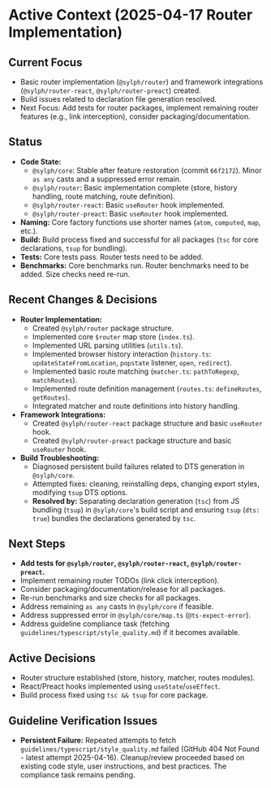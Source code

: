 # Active Context (2025-04-17 Router Implementation)

## Current Focus
- Basic router implementation (`@sylph/router`) and framework integrations (`@sylph/router-react`, `@sylph/router-preact`) created.
- Build issues related to declaration file generation resolved.
- Next Focus: Add tests for router packages, implement remaining router features (e.g., link interception), consider packaging/documentation.

## Status
- **Code State:**
    - `@sylph/core`: Stable after feature restoration (commit `66f2172`). Minor `as any` casts and a suppressed error remain.
    - `@sylph/router`: Basic implementation complete (store, history handling, route matching, route definition).
    - `@sylph/router-react`: Basic `useRouter` hook implemented.
    - `@sylph/router-preact`: Basic `useRouter` hook implemented.
- **Naming:** Core factory functions use shorter names (`atom`, `computed`, `map`, etc.).
- **Build:** Build process fixed and successful for all packages (`tsc` for core declarations, `tsup` for bundling).
- **Tests:** Core tests pass. Router tests need to be added.
- **Benchmarks:** Core benchmarks run. Router benchmarks need to be added. Size checks need re-run.

## Recent Changes & Decisions
- **Router Implementation:**
    - Created `@sylph/router` package structure.
    - Implemented core `$router` map store (`index.ts`).
    - Implemented URL parsing utilities (`utils.ts`).
    - Implemented browser history interaction (`history.ts`: `updateStateFromLocation`, `popstate` listener, `open`, `redirect`).
    - Implemented basic route matching (`matcher.ts`: `pathToRegexp`, `matchRoutes`).
    - Implemented route definition management (`routes.ts`: `defineRoutes`, `getRoutes`).
    - Integrated matcher and route definitions into history handling.
- **Framework Integrations:**
    - Created `@sylph/router-react` package structure and basic `useRouter` hook.
    - Created `@sylph/router-preact` package structure and basic `useRouter` hook.
- **Build Troubleshooting:**
    - Diagnosed persistent build failures related to DTS generation in `@sylph/core`.
    - Attempted fixes: cleaning, reinstalling deps, changing export styles, modifying `tsup` DTS options.
    - **Resolved by:** Separating declaration generation (`tsc`) from JS bundling (`tsup`) in `@sylph/core`'s build script and ensuring `tsup` (`dts: true`) bundles the declarations generated by `tsc`.

## Next Steps
- **Add tests for `@sylph/router`, `@sylph/router-react`, `@sylph/router-preact`.**
- Implement remaining router TODOs (link click interception).
- Consider packaging/documentation/release for all packages.
- Re-run benchmarks and size checks for all packages.
- Address remaining `as any` casts in `@sylph/core` if feasible.
- Address suppressed error in `@sylph/core/map.ts` (`@ts-expect-error`).
- Address guideline compliance task (fetching `guidelines/typescript/style_quality.md`) if it becomes available.

## Active Decisions
- Router structure established (store, history, matcher, routes modules).
- React/Preact hooks implemented using `useState`/`useEffect`.
- Build process fixed using `tsc && tsup` for core package.

## Guideline Verification Issues
- **Persistent Failure:** Repeated attempts to fetch `guidelines/typescript/style_quality.md` failed (GitHub 404 Not Found - latest attempt 2025-04-16). Cleanup/review proceeded based on existing code style, user instructions, and best practices. The compliance task remains pending.